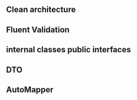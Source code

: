 ## Clean architecture

## Fluent Validation

## internal classes public interfaces

## DTO

## AutoMapper
